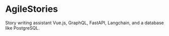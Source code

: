 # AgileStories
Story writing assistant
 Vue.js, GraphQL, FastAPI, Langchain, and a database like PostgreSQL.
